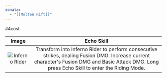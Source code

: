 ```yaml
---
sonata:
  - "[[Molten Rift]]"
---
```

#4cost

|                                          Image                                           |                                                                                           Echo Skill                                                                                           |
| :--------------------------------------------------------------------------------------: | :--------------------------------------------------------------------------------------------------------------------------------------------------------------------------------------------: |
| ![Inferno Rider](https://img.game8.co/3889523/8a838f0a24c03d5aadb8380c6eeaa094.png/show) | Transform into Inferno Rider to perform consecutive strikes, dealing Fusion DMG. Increase current character's Fusion DMG and Basic Attack DMG. Long press Echo Skill to enter the Riding Mode. |
